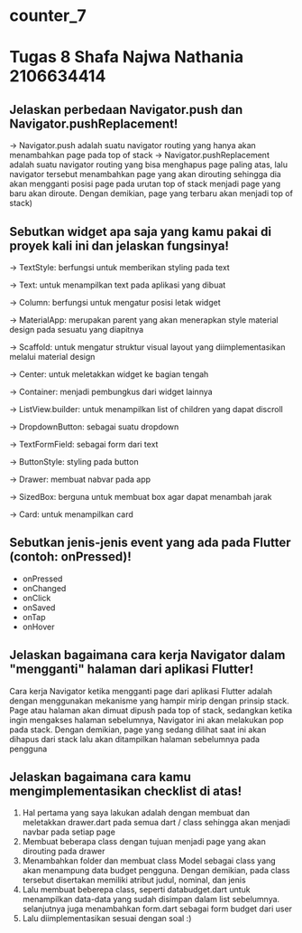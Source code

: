 # counter_7

# Tugas 8 Shafa Najwa Nathania 2106634414

## Jelaskan perbedaan Navigator.push dan Navigator.pushReplacement!
-> Navigator.push adalah suatu navigator routing yang hanya akan menambahkan page pada top of stack
-> Navigator.pushReplacement adalah suatu navigator routing yang bisa menghapus page paling atas, lalu navigator tersebut menambahkan page yang akan dirouting sehingga dia akan mengganti posisi page pada urutan top of stack menjadi page yang baru akan diroute. Dengan demikian, page yang terbaru akan menjadi top of stack)

## Sebutkan widget apa saja yang kamu pakai di proyek kali ini dan jelaskan fungsinya!
-> TextStyle: berfungsi untuk memberikan styling pada text

-> Text: untuk menampilkan text pada aplikasi yang dibuat

-> Column: berfungsi untuk mengatur posisi letak widget

-> MaterialApp: merupakan parent yang akan menerapkan style material design pada sesuatu yang diapitnya

-> Scaffold: untuk mengatur struktur visual layout yang diimplementasikan melalui material design

-> Center: untuk meletakkan widget ke bagian tengah

-> Container: menjadi pembungkus dari widget lainnya

-> ListView.builder: untuk menampilkan list of children yang dapat discroll

-> DropdownButton: sebagai suatu dropdown

-> TextFormField: sebagai form dari text

-> ButtonStyle: styling pada button

-> Drawer: membuat nabvar pada app

-> SizedBox: berguna untuk membuat box agar dapat menambah jarak

-> Card: untuk menampilkan card

## Sebutkan jenis-jenis event yang ada pada Flutter (contoh: onPressed)!
- onPressed
- onChanged
- onClick
- onSaved
- onTap
- onHover

## Jelaskan bagaimana cara kerja Navigator dalam "mengganti" halaman dari aplikasi Flutter!
Cara kerja Navigator ketika mengganti page dari aplikasi Flutter adalah dengan menggunakan mekanisme yang hampir mirip dengan prinsip stack. Page atau halaman akan dimuat dipush pada top of stack, sedangkan ketika ingin mengakses halaman sebelumnya, Navigator ini akan melakukan pop pada stack. Dengan demikian, page yang sedang dilihat saat ini akan dihapus dari stack lalu akan ditampilkan halaman sebelumnya pada pengguna

## Jelaskan bagaimana cara kamu mengimplementasikan checklist di atas!
1) Hal pertama yang saya lakukan adalah dengan membuat dan meletakkan drawer.dart pada semua dart / class sehingga akan menjadi navbar pada setiap page
2) Membuat beberapa class dengan tujuan menjadi page yang akan dirouting pada drawer
3) Menambahkan folder dan membuat class Model sebagai class yang akan menampung data budget pengguna. Dengan demikian, pada class tersebut disertakan memiliki atribut judul, nominal, dan jenis
4) Lalu membuat beberepa class, seperti databudget.dart untuk menampilkan data-data yang sudah disimpan dalam list sebelumnya. selanjutnya juga menambahkan form.dart sebagai form budget dari user
5) Lalu diimplementasikan sesuai dengan soal :)
